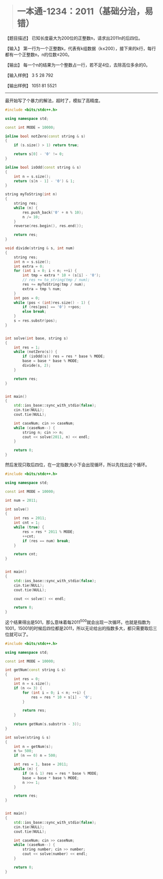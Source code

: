 > # 一本通-1234：2011（基础分治，易错）

【题目描述】
已知长度最大为200位的正整数n，请求出2011n的后四位。

【输入】
第一行为一个正整数k，代表有k组数据（k≤200），接下来的k行，每行都有一个正整数n，n的位数≤200。

【输出】
每一个n的结果为一个整数占一行，若不足4位，去除高位多余的0。

【输入样例】
3
5
28
792

【输出样例】
1051
81
5521

------

最开始写了个暴力的解法，超时了，模拟了高精度。

```c++
#include <bits/stdc++.h>

using namespace std;

const int MODE = 10000;

inline bool notZero(const string & s)
{
	if (s.size() > 1) return true;

	return s[0] - '0' != 0;
}

inline bool isOdd(const string & s)
{
	int n = s.size();
	return (s[n - 1] - '0') & 1;
}

string myToString(int n)
{
	string res;
	while (n) {
		res.push_back('0' + n % 10);
		n /= 10;
	}
	reverse(res.begin(), res.end());

	return res;
}

void divide(string & s, int num)
{
	string res;
	int n = s.size();
	int extra = 0;
	for (int i = 0; i < n; ++i) {
		int tmp = extra * 10 + (s[i] - '0');
		// res += to_string(tmp / num);
		res += myToString(tmp / num);
		extra = tmp % num;
	}
	int pos = 0;
	while (pos < (int)res.size() - 1) {
		if (res[pos] == '0') ++pos;
		else break;
	}
	s = res.substr(pos);
}


int solve(int base, string s)
{
	int res = 1;
	while (notZero(s)) {
		if (isOdd(s)) res = res * base % MODE;
		base = base * base % MODE;
		divide(s, 2);
	}

	return res;
}


int main()
{
	std::ios_base::sync_with_stdio(false);
	cin.tie(NULL);
	cout.tie(NULL);

	int caseNum; cin >> caseNum;
	while (caseNum--) {
		string n; cin >> n;
		cout << solve(2011, n) << endl;
	}

	return 0;
}
```

然后发现只取后四位，在一定指数大小下会出现循环，所以先找出这个循环。

```c++
#include <bits/stdc++.h>

using namespace std;

const int MODE = 10000;

int num = 2011;

int solve()
{
	int res = 2011;
	int cnt = 1;
	while (true) {
		res = res * 2011 % MODE;
		++cnt;
		if (res == num) break;
	}

	return cnt;
}


int main()
{
	std::ios_base::sync_with_stdio(false);
	cin.tie(NULL);
	cout.tie(NULL);

	cout << solve() << endl;

	return 0;
}
```

这个结果得出是501，那么意味着每$2011^{500}$就会出现一次循环。也就是指数为1001，15001的时候后四位都是2011，所以无论给出的指数多大，都只需要取后三位就可以了。

```c++
#include <bits/stdc++.h>

using namespace std;

const int MODE = 10000;

int getNum(const string & s)
{
	int res = 0;
	int n = s.size();
	if (n <= 3) {
		for (int i = 0; i < n; ++i) {
			res = res * 10 + s[i] - '0';
		}

		return res;
	}
	
	return getNum(s.substr(n - 3));
}

int solve(string & s)
{
	int n = getNum(s);
	n %= 500;
	if (n == 0) n = 500;

	int res = 1, base = 2011;
	while (n) {
		if (n & 1) res = res * base % MODE;
		base = base * base % MODE;
		n >>= 1;
	}

	return res;
}


int main()
{
	std::ios_base::sync_with_stdio(false);
	cin.tie(NULL);
	cout.tie(NULL);

	int caseNum; cin >> caseNum;
	while (caseNum--) {
		string number; cin >> number;
		cout << solve(number) << endl;
	}

	return 0;
}
```

